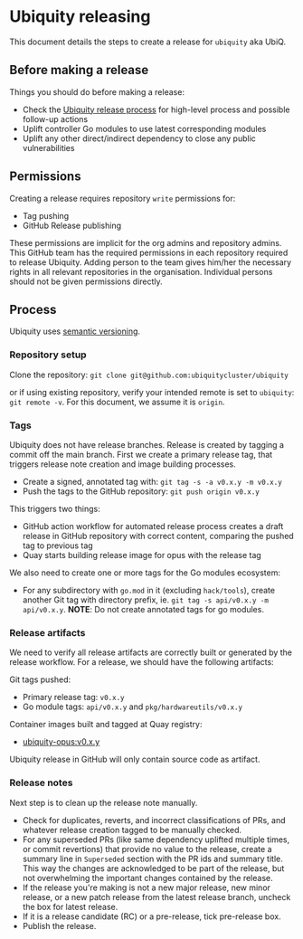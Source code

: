# Ubiquity releasing

This document details the steps to create a release for
`ubiquity` aka UbiQ.

## Before making a release

Things you should do before making a release:

- Check the
  [Ubiquity release process](releasing.md)
  for high-level process and possible follow-up actions
- Uplift controller Go modules to use latest corresponding modules
- Uplift any other direct/indirect dependency to close any public
  vulnerabilities

## Permissions

Creating a release requires repository `write` permissions for:

- Tag pushing
- GitHub Release publishing

These permissions are implicit for the org admins and repository admins.
This GitHub team has the required permissions in each repository
required to release Ubiquity. Adding person to the team gives him/her the necessary
rights in all relevant repositories in the organisation. Individual persons
should not be given permissions directly.

## Process

Ubiquity uses [semantic versioning](https://semver.org).

### Repository setup

Clone the repository:
`git clone git@github.com:ubiquitycluster/ubiquity`

or if using existing repository, verify your intended remote is set to
`ubiquity`: `git remote -v`. For this document, we assume it is `origin`.

### Tags

Ubiquity does not have release branches. Release is created by tagging a commit off
the main branch. First we create a primary release tag, that triggers release
note creation and image building processes.

- Create a signed, annotated tag with: `git tag -s -a v0.x.y -m v0.x.y`
- Push the tags to the GitHub repository: `git push origin v0.x.y`

This triggers two things:

- GitHub action workflow for automated release process creates a draft release
  in GitHub repository with correct content, comparing the pushed tag to
  previous tag
- Quay starts building release image for opus with the release tag

We also need to create one or more tags for the Go modules ecosystem:

- For any subdirectory with `go.mod` in it (excluding `hack/tools`), create
  another Git tag with directory prefix, ie.
  `git tag -s api/v0.x.y -m api/v0.x.y`.
  **NOTE**: Do not create annotated tags for go modules.

### Release artifacts

We need to verify all release artifacts are correctly built or generated by
the release workflow. For a release, we should have the following artifacts:

Git tags pushed:

- Primary release tag: `v0.x.y`
- Go module tags: `api/v0.x.y` and `pkg/hardwareutils/v0.x.y`

Container images built and tagged at Quay registry:

- [ubiquity-opus:v0.x.y](https://quay.io/repository/ubiquitycluster/ubiquity-opus?tab=tags)

Ubiquity release in GitHub will only contain source code as artifact.

### Release notes

Next step is to clean up the release note manually.

- Check for duplicates, reverts, and incorrect classifications of PRs, and
  whatever release creation tagged to be manually checked.
- For any superseded PRs (like same dependency uplifted multiple times, or
  commit revertions) that provide no value to the release, create a summary
  line in `Superseded` section with the PR ids and summary title. This way the
  changes are acknowledged to be part of the release, but not overwhelming the
  important changes contained by the release.
- If the release you're making is not a new major release, new minor release,
  or a new patch release from the latest release branch, uncheck the box for
  latest release.
- If it is a release candidate (RC) or a pre-release, tick pre-release box.
- Publish the release.